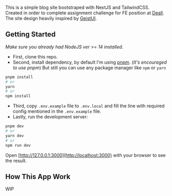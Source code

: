 This is a simple blog site bootstraped with NextJS and TailwindCSS. Created in order to complete assignment challenge for FE position at [Deall](https://usedeall.com). The site design heavily inspired by [GeistUI](https://geist-ui.dev/en-us).

## Getting Started

_Make sure you already had NodeJS ver >= 14 installed_.

- First, clone this repo.
- Second, install dependency, by default I'm using [pnpm](https://pnpm.io). (_It's encouraged to use pnpm_) But still you can use any package manager like `npm` or `yarn`

```bash
pnpm install
# or
yarn
# or
npm install
```

- Third, copy `.env.example` file to `.env.local` and fill the line with required config mentioned in the `.env.example` file.
- Lastly, run the development server:

```bash
pnpm dev
# or
yarn dev
# or
npm run dev
```

Open [http://127.0.0.1:3000](http://localhost:3000) with your browser to see the result.

## How This App Work

WIP
